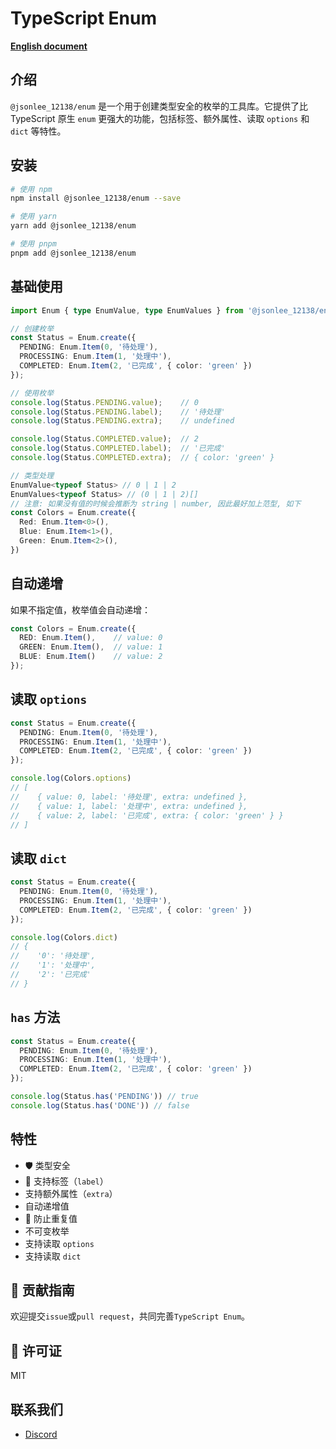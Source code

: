# TypeScript Enum

**[English document](https://github.com/JsonLee12138/enum/blob/main/README.en.md)**

## 介绍

`@jsonlee_12138/enum` 是一个用于创建类型安全的枚举的工具库。它提供了比 TypeScript 原生 `enum` 更强大的功能，包括标签、额外属性、读取 `options` 和 `dict` 等特性。

## 安装

```bash
# 使用 npm
npm install @jsonlee_12138/enum --save

# 使用 yarn
yarn add @jsonlee_12138/enum

# 使用 pnpm
pnpm add @jsonlee_12138/enum
```

## 基础使用

```typescript
import Enum { type EnumValue, type EnumValues } from '@jsonlee_12138/enum';

// 创建枚举
const Status = Enum.create({
  PENDING: Enum.Item(0, '待处理'),
  PROCESSING: Enum.Item(1, '处理中'),
  COMPLETED: Enum.Item(2, '已完成', { color: 'green' })
});

// 使用枚举
console.log(Status.PENDING.value);    // 0
console.log(Status.PENDING.label);    // '待处理'
console.log(Status.PENDING.extra);    // undefined

console.log(Status.COMPLETED.value);  // 2
console.log(Status.COMPLETED.label);  // '已完成'
console.log(Status.COMPLETED.extra);  // { color: 'green' }

// 类型处理
EnumValue<typeof Status> // 0 | 1 | 2
EnumValues<typeof Status> // (0 | 1 | 2)[]
// 注意: 如果没有值的时候会推断为 string | number, 因此最好加上范型, 如下
const Colors = Enum.create({
  Red: Enum.Item<0>(),
  Blue: Enum.Item<1>(),
  Green: Enum.Item<2>(),
})
```

## 自动递增

如果不指定值，枚举值会自动递增：

```typescript
const Colors = Enum.create({
  RED: Enum.Item(),    // value: 0
  GREEN: Enum.Item(),  // value: 1
  BLUE: Enum.Item()    // value: 2
});
```

## 读取 `options`

```typescript
const Status = Enum.create({
  PENDING: Enum.Item(0, '待处理'),
  PROCESSING: Enum.Item(1, '处理中'),
  COMPLETED: Enum.Item(2, '已完成', { color: 'green' })
});

console.log(Colors.options)
// [
//    { value: 0, label: '待处理', extra: undefined },
//    { value: 1, label: '处理中', extra: undefined },
//    { value: 2, label: '已完成', extra: { color: 'green' } }
// ]
```

## 读取 `dict`

```typescript
const Status = Enum.create({
  PENDING: Enum.Item(0, '待处理'),
  PROCESSING: Enum.Item(1, '处理中'),
  COMPLETED: Enum.Item(2, '已完成', { color: 'green' })
});

console.log(Colors.dict)
// {
//    '0': '待处理',
//    '1': '处理中',
//    '2': '已完成'
// }
```

## `has` 方法

```typescript
const Status = Enum.create({
  PENDING: Enum.Item(0, '待处理'),
  PROCESSING: Enum.Item(1, '处理中'),
  COMPLETED: Enum.Item(2, '已完成', { color: 'green' })
});

console.log(Status.has('PENDING')) // true
console.log(Status.has('DONE')) // false
```

## 特性

- 🛡️ 类型安全
- 📝 支持标签（`label`）
-  支持额外属性（`extra`）
-  自动递增值
- 🚫 防止重复值
-  不可变枚举
-  支持读取 `options`
-  支持读取 `dict`

## 📝 贡献指南
欢迎提交`issue`或`pull request`，共同完善`TypeScript Enum`。

## 📄 许可证

MIT

## 联系我们

- [Discord](https://discord.gg/666U6JTCQY)
